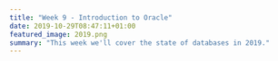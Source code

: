 ```yaml
---
title: "Week 9 - Introduction to Oracle"
date: 2019-10-29T08:47:11+01:00
featured_image: 2019.png
summary: "This week we'll cover the state of databases in 2019."
---
```

